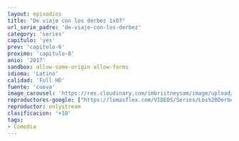 ```yaml
---
layout: episodios
title: "De viaje con los derbez 1x07"
url_serie_padre: 'de-viaje-con-los-derbez'
category: 'series'
capitulo: 'yes'
prev: 'capitulo-6'
proximo: 'capitulo-8'
anio: '2017'
sandbox: allow-same-origin allow-forms
idioma: 'Latino'
calidad: 'Full HD'
fuente: 'cueva'
image_carousel: 'https://res.cloudinary.com/imbriitneysam/image/upload/v1546638640/casa-papel-1-poster-min.jpg'
reproductores-google: ["https://lomasflex.com/VIDEOS/Series/Los%20Derbez/CAP7.mp4"]
reproductor: onlystream
clasificacion: '+10'
tags:
- Comedia
---
```













